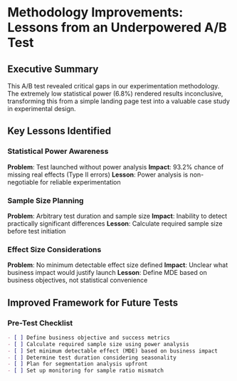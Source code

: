 # Methodology Improvements: Lessons from an Underpowered A/B Test

## Executive Summary

This A/B test revealed critical gaps in our experimentation methodology. The extremely low statistical power (6.8%) rendered results inconclusive, transforming this from a simple landing page test into a valuable case study in experimental design.

## Key Lessons Identified

###  Statistical Power Awareness
**Problem**: Test launched without power analysis
**Impact**: 93.2% chance of missing real effects (Type II errors)
**Lesson**: Power analysis is non-negotiable for reliable experimentation

###  Sample Size Planning
**Problem**: Arbitrary test duration and sample size
**Impact**: Inability to detect practically significant differences
**Lesson**: Calculate required sample size before test initiation

###  Effect Size Considerations
**Problem**: No minimum detectable effect size defined
**Impact**: Unclear what business impact would justify launch
**Lesson**: Define MDE based on business objectives, not statistical convenience

## Improved Framework for Future Tests

### Pre-Test Checklist
```markdown
- [ ] Define business objective and success metrics
- [ ] Calculate required sample size using power analysis
- [ ] Set minimum detectable effect (MDE) based on business impact
- [ ] Determine test duration considering seasonality
- [ ] Plan for segmentation analysis upfront
- [ ] Set up monitoring for sample ratio mismatch

